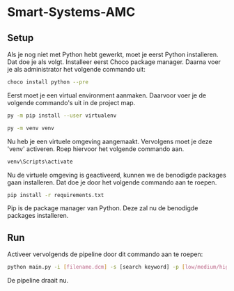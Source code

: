 # Smart-Systems-AMC

## Setup

Als je nog niet met Python hebt gewerkt, moet je eerst Python installeren. Dat doe je als volgt. Installeer eerst Choco package manager.
Daarna voer je als administrator het volgende commando uit:

```bash
choco install python --pre
```

Eerst moet je een virtual environment aanmaken. Daarvoor voer je de volgende commando's uit in de project map.

```bash
py -m pip install --user virtualenv

py -m venv venv
```

Nu heb je een virtuele omgeving aangemaakt. Vervolgens moet je deze 'venv' activeren. Roep hiervoor het volgende commando aan.

```bash
venv\Scripts\activate
```

Nu de virtuele omgeving is geactiveerd, kunnen we de benodigde packages gaan installeren.
Dat doe je door het volgende commando aan te roepen.

```bash
pip install -r requirements.txt
```

Pip is de package manager van Python. Deze zal nu de benodigde packages installeren.

## Run

Activeer vervolgends de pipeline door dit commando aan te roepen:

```bash
python main.py -i [filename.dcm] -s [search keyword] -p [low/medium/high] -r [replacement value]
```

De pipeline draait nu.
